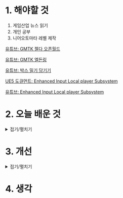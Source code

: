 
# 1. 해야할 것

1. 게임산업 뉴스 읽기 
2. 개인 공부  
3. 니어오토마타 레벨 제작

[유튜브: GMTK 젤다 오픈월드](https://www.youtube.com/watch?v=CZzcVs8tNfE)

[유튜브: GMTK 엘든링](https://www.youtube.com/watch?v=LvnlvB9n6ic)

[유튜브: 박스 밀기 당기기](https://youtu.be/v3JXpF4wl_o?feature=shared)

[UE5 도큐먼트: Enhanced Input Local player Subsystem](https://dev.epicgames.com/documentation/ko-kr/unreal-engine/enhanced-input-in-unreal-engine)

[유튜브: Enhanced Input Local player Subsystem](https://www.youtube.com/watch?v=CYiHNbAIp4s)



# 2. 오늘 배운 것

<details>
<summary>접기/펼치기</summary>

## IA_EnhancedInteract
<img width="1090" height="526" alt="image" src="https://github.com/user-attachments/assets/481824a0-64d5-4a6d-b08a-922e4c93e996" />

<img width="1516" height="554" alt="image" src="https://github.com/user-attachments/assets/98d7adbc-802d-4d49-b7ab-6b64178b117f" />

<img width="1872" height="587" alt="image" src="https://github.com/user-attachments/assets/ba23b19a-682e-48b4-8dc7-e3b12f4734f4" />

## InputMappingContext
<img width="946" height="489" alt="image" src="https://github.com/user-attachments/assets/c78077cc-b606-4af6-8b0a-125bbf80c31b" />

<img width="377" height="760" alt="image" src="https://github.com/user-attachments/assets/197be24a-af86-414a-a967-68d9b9394533" />
<img width="396" height="328" alt="image" src="https://github.com/user-attachments/assets/38132009-96cc-4ff7-b3b2-ae7aa888d11e" />

## BP_TPTest
<img width="1491" height="278" alt="image" src="https://github.com/user-attachments/assets/d4805076-68d9-4f83-b666-5c446b0bba8f" />




## 니어오토마타 레벨 제작
<img width="1920" height="1080" alt="image" src="https://github.com/user-attachments/assets/da1a4779-bc3b-4983-825b-b43064c73790" />

<img width="1902" height="1022" alt="image" src="https://github.com/user-attachments/assets/8612c03f-3aba-4fe8-9839-76c959d26b39" />

<img width="1920" height="1080" alt="image" src="https://github.com/user-attachments/assets/3a1248d0-7e00-4ff8-8f4c-f2b55f1bbe25" />

<img width="1900" height="1017" alt="image" src="https://github.com/user-attachments/assets/88baeda9-2add-4201-a91f-f1c6b41da8ee" />


</details>




# 3. 개선


<details>
<summary>접기/펼치기</summary>


</details>



# 4. 생각


